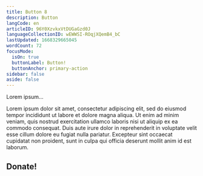 ```yaml
---
title: Button 8
description: Button
langCode: en
articleID: 96Y0XzvkxVtDUGaGzd0J
languageCollectionID: wEWWSI-ROqjXQemB4_bC
lastUpdated: 1668329665045
wordCount: 72
focusMode: 
  isOn: true
  buttonLabel: Button!
  buttonAnchor: primary-action
sidebar: false
aside: false
---
```


Lorem ipsum...

<action-button buttonanchor="primary-action" buttonlabel="Button!"></action-button>

Lorem ipsum dolor sit amet, consectetur adipiscing elit, sed do eiusmod tempor incididunt ut labore et dolore magna aliqua. Ut enim ad minim veniam, quis nostrud exercitation ullamco laboris nisi ut aliquip ex ea commodo consequat. Duis aute irure dolor in reprehenderit in voluptate velit esse cillum dolore eu fugiat nulla pariatur. Excepteur sint occaecat cupidatat non proident, sunt in culpa qui officia deserunt mollit anim id est laborum.

<action-donate><h2>Donate!</h2></action-donate><action-smart-small></action-smart-small>